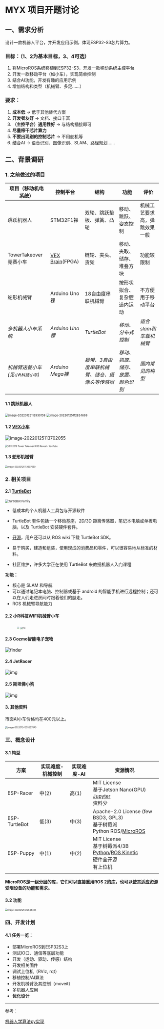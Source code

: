 # MYX 项目开题讨论

## 一、需求分析

设计一款机器人平台，并开发应用示例，体现ESP32-S3芯片算力。



### **目标：**（1、2为基本目标，3、4可选）

1. 将MicroROS系统移植到ESP32-S3，开发一款移动系统主控平台
2. 开发一款移动平台（如小车），实现简单控制
3. 结合AI功能，开发有趣的应用示例
4. 增加结构和类型（机械臂、多足......）



### **要求：**

1. **成本低** -> 低于其他替代方案
2. **开发者友好** -> 文档、接口丰富
3. **（主控平台）通用性好** -> 与结构插接即可
4. **尽量榨干芯片算力**
5. **不要出现别的控制芯片** -> 不用舵机等
6. 结合AI -> 语音识别、图像识别、SLAM、路径规划......



## 二、背景调研

### 1. 之前做过的项目

| 项目（移动机电系统）              | 控制平台                                                     | 结构                                            | 功能                               | 评价                         |
| --------------------------------- | ------------------------------------------------------------ | ----------------------------------------------- | ---------------------------------- | ---------------------------- |
| 跳跃机器人                        | STM32F1裸                                                    | 双轮、跳跃垫板、弹簧、凸轮                      | 移动、跳跃、姿态控制               | 机械工艺要求高，弹跳效果一般 |
| TowerTakeover竞赛小车             | [VEX Brain](https://www.vexrobotics.com/276-4810.html)(FPGA) | 链轮、夹头、货架                                | 移动、夹取、储存、堆叠方块         | 功能较限制                   |
| 蛇形机械臂                        | Arduino Uno裸                                                | 18自由度串联机械臂                              | 按形状拟合、复杂腔道内运动         | 不方便用于移动平台           |
| *多机器人小车系统*                | *Arduino Uno裸*                                              | *TurtleBot*                                     | *移动、分布式控制*                 | *适合slam和车载机械臂*       |
| *机械臂送餐小车(见`小R科技小车`)* | *Arduino Mega裸*                                             | *履带、3自由度串联机械臂、储仓、摄像头等传感器* | *移动、抓取、储存、放置、颜色识别* | *国内常见的构型*             |



#### 1.1 跳跃机器人

<img src="/home/maoyuxuan/.config/Typora/typora-user-images/image-20220125112930159.png" alt="image-20220125112930159" style="zoom:67%;" />

<img src="/home/maoyuxuan/.config/Typora/typora-user-images/image-20220125112824699.png" alt="image-20220125112824699" style="zoom:67%;" />



#### 1.2 [VEX小车](https://www.bilibili.com/video/BV1K7411z7KV?from=search&seid=13744581929295231384&spm_id_from=333.337.0.0)

![image-20220125113702055](/home/maoyuxuan/.config/Typora/typora-user-images/image-20220125113702055.png)

<img src="https://i.ytimg.com/vi/QJI29QI5COM/maxresdefault.jpg" alt="VEX 2019 Tower Takeover RI3D Reveal - YouTube" style="zoom: 50%;" />



#### 1.3 蛇形机械臂

<img src="/home/maoyuxuan/.config/Typora/typora-user-images/image-20220125113607650.png" alt="image-20220125113607650" style="zoom:50%;" />



### 2. 相关项目

#### 2.1 [TurtleBot](https://emanual.robotis.com/docs/en/platform/turtlebot3/overview/)



<img src="https://www.turtlebot.com/assets/images/turtlebot_family.png" alt="TurtleBot Family" style="zoom: 67%;" />	

* 低成本的个人机器人工具包与开源软件

* TurtleBot 套件包括一个移动基座，2D/3D 距离传感器，笔记本电脑或单板电脑，以及 TurtleBot 安装硬件套件。
* [开源](https://github.com/ROBOTIS-GIT/turtlebot3.git)，用户还可以从 ROS wiki 下载 TurtleBot SDK。
* 易于购买，建造和组装，使用现成的消费品和零件，可以很容易地从标准的材料。
* 社区维护，许多大学正在使用 TurtleBot 来教授机器人入门课程

**功能：**

* 核心是 SLAM 和导航
* 可以通过笔记本电脑、控制器或基于 android 的智能手机进行远程控制；还可以在人们走进房间时跟着他们的腿走。
*  ROS 机械臂导航能力



#### 2.2 小R科技WIFI机械臂小车



<figure class="half">
    <img src="https://gd3.alicdn.com/imgextra/i3/94674554/TB2duJ1ruuSBuNjSsziXXbq8pXa_!!94674554.jpg" style="zoom:40%;"/>
    <img src="https://gd2.alicdn.com/imgextra/i3/94674554/O1CN01vKgOER1jVmQ3ljKzN_!!94674554-0-picasso.jpg" alt="img" style="zoom:40%;" />
</figure>



#### 2.3 Cozmo智能电子宠物

![finder](https://github.com/whatrocks/cozmo-tensorflow/raw/master/assets/cozmo-detective.gif)



#### 2.4 JetRacer

![img](https://user-images.githubusercontent.com/4212806/67442981-ce459e00-f5b7-11e9-9c8a-14ab360decb8.gif)



#### 2.5 斯坦佛小狗

![img](https://pro18cda46f-pic3.ysjianzhan.cn/upload/MiniPupper.jpg)



#### 3. 其他资料

市面AI小车价格均在400元以上。

<img src="/home/maoyuxuan/.config/Typora/typora-user-images/image-20220124205227845.png" alt="image-20220124205227845" style="zoom:50%;" />



### 三、概念设计

#### 3.1 构型

| 方案          | 实现难度-机械控制 | 实现难度-AI | 资源情况                                                     |
| ------------- | ----------------- | ----------- | ------------------------------------------------------------ |
| ESP-Racer     | 中(2)             | 高(1)       | MIT License<br />基于Jetson Nano(GPU)<br />[Jupyter](https://github.com/NVIDIA-AI-IOT/jetracer.git)<br />资料少 |
| ESP-TurtleBot | 低(3)             | 中(3)       | Apache-2.0 License (few BSD3, GPL3)<br />基于树莓派<br />Python ROS/[MicroROS](https://github.com/micro-ROS/micro-ROS_kobuki_demo) |
| ESP-Puppy     | 中(1)             | 中(2)       | MIT License<br />基于树莓派4/3B<br />[Python](https://github.com/stanfordroboticsclub/StanfordQuadruped)/[ROS Kinetic](https://github.com/mike4192/spotMicro)<br />硬件全开源<br />有上位机 |
|               |                   |             |                                                              |

**MicroROS是一组分层的库，它们可以直接重用ROS 2的库，也可以使其适应资源受限设备的功能和需求。**



#### 3.2 功能

<img src="/home/maoyuxuan/.config/Typora/typora-user-images/image-20220125120848494.png" alt="image-20220125120848494" style="zoom:50%;" />



### 四、开发计划

#### 4.1 任务一览：

- 部署MicroROS到ESP32S3上
- 测试IO口、通信等底层功能
- 开发（运动、驱动、传感）结构
- 开发相关固件
- 调试上位机（RViz, rqt）
- 移植控制/AI算法
- 开发机械臂及其控制（moveit）
- 多机器人应用
- **优化设计**



***

参考：

[机器人学算法py实现](https://github.com/AtsushiSakai/PythonRobotics.git)
